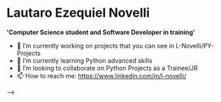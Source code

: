 # Lautaro Ezequiel Novelli


**'Computer Science student and Software Developer in training'**

- 🔭 I’m currently working on projects that you can see in L-Novelli/PY-Projects
- 🌱 I’m currently learning Python advanced skills
- 👯 I’m looking to collaborate on Python Projects as a Trainee/JR
- 📫 How to reach me: https://www.linkedin.com/in/l-novelli/

-->
